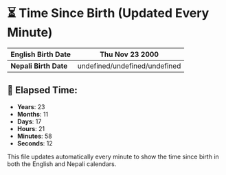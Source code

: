 # ⏳ Time Since Birth (Updated Every Minute)

| **English Birth Date** | Thu Nov 23 2000 |
|------------------------|-------------------------------------|
| **Nepali Birth Date**  | undefined/undefined/undefined                  |

## 📅 Elapsed Time:

- **Years**: 23
- **Months**: 11
- **Days**: 17
- **Hours**: 21
- **Minutes**: 58
- **Seconds**: 12

This file updates automatically every minute to show the time since birth in both the English and Nepali calendars.